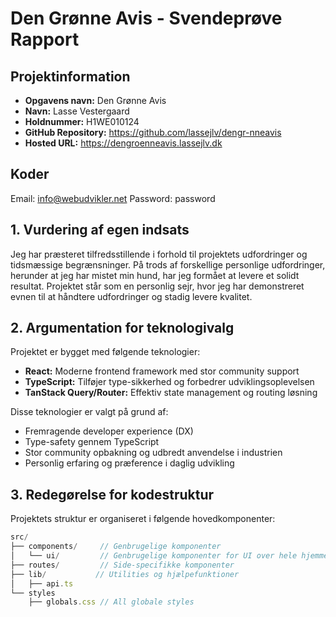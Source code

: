 # Den Grønne Avis - Svendeprøve Rapport

## Projektinformation

- **Opgavens navn:** Den Grønne Avis
- **Navn:** Lasse Vestergaard
- **Holdnummer:** H1WE010124
- **GitHub Repository:** https://github.com/lassejlv/dengr-nneavis
- **Hosted URL:** https://dengroenneavis.lassejlv.dk

## Koder

Email: info@webudvikler.net
Password: password

## 1. Vurdering af egen indsats

Jeg har præsteret tilfredsstillende i forhold til projektets udfordringer og tidsmæssige begrænsninger. På trods af forskellige personlige udfordringer, herunder at jeg har mistet min hund, har jeg formået at levere et solidt resultat. Projektet står som en personlig sejr, hvor jeg har demonstreret evnen til at håndtere udfordringer og stadig levere kvalitet.

## 2. Argumentation for teknologivalg

Projektet er bygget med følgende teknologier:

- **React:** Moderne frontend framework med stor community support
- **TypeScript:** Tilføjer type-sikkerhed og forbedrer udviklingsoplevelsen
- **TanStack Query/Router:** Effektiv state management og routing løsning

Disse teknologier er valgt på grund af:

- Fremragende developer experience (DX)
- Type-safety gennem TypeScript
- Stor community opbakning og udbredt anvendelse i industrien
- Personlig erfaring og præference i daglig udvikling

## 3. Redegørelse for kodestruktur

Projektets struktur er organiseret i følgende hovedkomponenter:

```jsx
src/
├── components/     // Genbrugelige komponenter
│   └── ui/         // Genbrugelige komponenter for UI over hele hjemmesiden
├── routes/         // Side-specifikke komponenter
├── lib/           // Utilities og hjælpefunktioner
│   ├── api.ts
└── styles
    ├── globals.css // All globale styles
```
